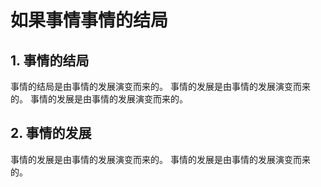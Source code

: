 # 如果事情事情的结局

## 1. 事情的结局
事情的结局是由事情的发展演变而来的。
事情的发展是由事情的发展演变而来的。
事情的发展是由事情的发展演变而来的。

## 2. 事情的发展
事情的发展是由事情的发展演变而来的。
事情的发展是由事情的发展演变而来的。
